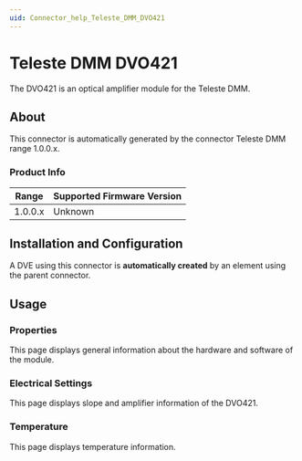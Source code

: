 ```yaml
---
uid: Connector_help_Teleste_DMM_DVO421
---
```


# Teleste DMM DVO421

The DVO421 is an optical amplifier module for the Teleste DMM.

## About

This connector is automatically generated by the connector Teleste DMM range 1.0.0.x.

### Product Info

| Range | Supported Firmware Version |
|------------------|-----------------------------|
| 1.0.0.x          | Unknown                     |

## Installation and Configuration

A DVE using this connector is **automatically created** by an element using the parent connector.

## Usage

### Properties

This page displays general information about the hardware and software of the module.

### Electrical Settings

This page displays slope and amplifier information of the DVO421.

### Temperature

This page displays temperature information.
